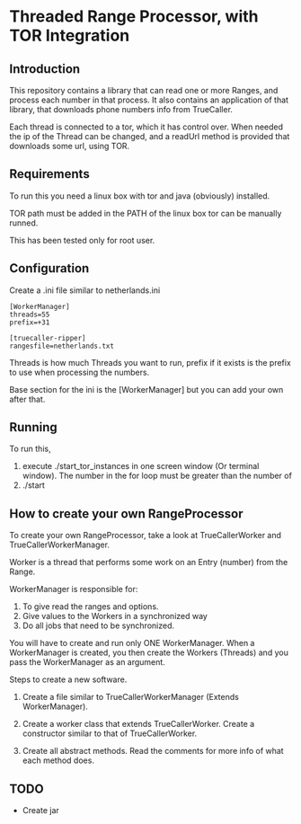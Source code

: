 Threaded Range Processor, with TOR Integration
==============================================

Introduction
-------------

This repository contains a library that can read one or more Ranges, and process each number in that process. It also contains an application of that library, that downloads phone numbers info from TrueCaller.

Each thread is connected to a tor, which it has control over. When needed the ip of the Thread can be changed, and a readUrl method is provided that downloads some url, using TOR.

Requirements
-----------

To run this you need a linux box with tor and java (obviously) installed.

TOR path must be added in the PATH of the linux box tor can be manually runned.

This has been tested only for root user.

Configuration
-------------

Create a .ini file similar to netherlands.ini

    [WorkerManager]
    threads=55
    prefix=+31

    [truecaller-ripper]
    rangesfile=netherlands.txt

Threads is how much Threads you want to run, prefix if it exists is the prefix to use when processing the numbers.

Base section for the ini is the [WorkerManager] but you can add your own after that.

Running
-------

To run this, 

1) execute ./start_tor_instances in one screen window (Or terminal window). The number in the for loop must be greater than the number of 
2) ./start

How to create your own RangeProcessor
--------------------------------------

To create your own RangeProcessor, take a look at TrueCallerWorker and TrueCallerWorkerManager.

Worker is a thread that performs some work on an Entry (number) from the Range.

WorkerManager is responsible for: 

1) To give read the ranges and options.
2) Give values to the Workers in a synchronized way
3) Do all jobs that need to be synchronized.

You will have to create and run only ONE WorkerManager. When a WorkerManager is created, you then create the Workers (Threads) and you pass the WorkerManager as an argument.

Steps to create a new software.

1) Create a file similar to TrueCallerWorkerManager (Extends WorkerManager).

2) Create a worker class that extends TrueCallerWorker. Create a constructor similar to that of TrueCallerWorker. 

3) Create all abstract methods. Read the comments for more info of what each method does.

TODO
----

- Create jar